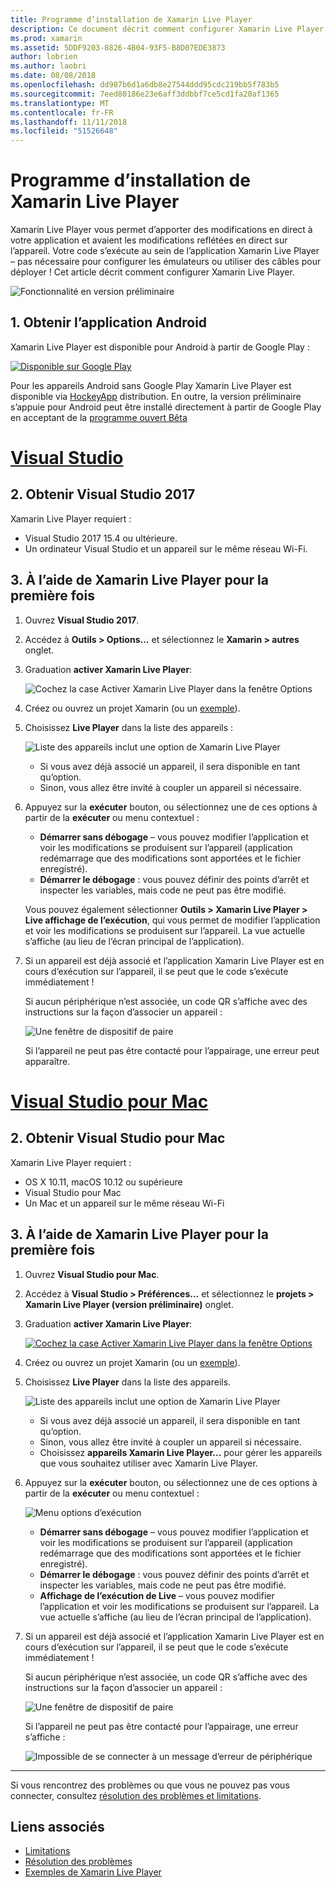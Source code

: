 ```yaml
---
title: Programme d’installation de Xamarin Live Player
description: Ce document décrit comment configurer Xamarin Live Player et utilisez-le pour apporter des modifications en direct à une application en cours d’exécution.
ms.prod: xamarin
ms.assetid: 5DDF9203-8826-4B04-93F5-B8D07EDE3873
author: lobrien
ms.author: laobri
ms.date: 08/08/2018
ms.openlocfilehash: dd987b6d1a6db8e27544ddd95cdc219bb5f783b5
ms.sourcegitcommit: 7eed80186e23e6aff3ddbbf7ce5cd1fa20af1365
ms.translationtype: MT
ms.contentlocale: fr-FR
ms.lasthandoff: 11/11/2018
ms.locfileid: "51526648"
---
```

# <a name="xamarin-live-player-setup"></a>Programme d’installation de Xamarin Live Player

Xamarin Live Player vous permet d’apporter des modifications en direct à votre application et avaient les modifications reflétées en direct sur l’appareil. Votre code s’exécute au sein de l’application Xamarin Live Player – pas nécessaire pour configurer les émulateurs ou utiliser des câbles pour déployer ! Cet article décrit comment configurer Xamarin Live Player.

![Fonctionnalité en version préliminaire](~/media/shared/preview.png)

## <a name="1-get-the-android-app"></a>1. Obtenir l’application Android

Xamarin Live Player est disponible pour Android à partir de Google Play :

[ ![Disponible sur Google Play](install-images/google-play-badge.png)](https://play.google.com/store/apps/details?id=com.xamarin.live)

Pour les appareils Android sans Google Play Xamarin Live Player est disponible via [HockeyApp](https://aka.ms/xlp-hockeyapp) distribution. En outre, la version préliminaire s’appuie pour Android peut être installé directement à partir de Google Play en acceptant de la [programme ouvert Bêta](https://play.google.com/apps/testing/com.xamarin.live)

# <a name="visual-studiotabwindows"></a>[Visual Studio](#tab/windows)

## <a name="2-get-visual-studio-2017"></a>2. Obtenir Visual Studio 2017

Xamarin Live Player requiert :

- Visual Studio 2017 15.4 ou ultérieure.
- Un ordinateur Visual Studio et un appareil sur le même réseau Wi-Fi.

## <a name="3-using-xamarin-live-player-for-the-first-time"></a>3. À l’aide de Xamarin Live Player pour la première fois

1. Ouvrez **Visual Studio 2017**.
2. Accédez à **Outils > Options...**  et sélectionnez le **Xamarin > autres** onglet.
3. Graduation **activer Xamarin Live Player**:

    ![Cochez la case Activer Xamarin Live Player dans la fenêtre Options](install-images/vs2017-options.png)

4. Créez ou ouvrez un projet Xamarin (ou un [exemple](~/tools/live-player/samples.md)).
5. Choisissez **Live Player** dans la liste des appareils :

    ![Liste des appareils inclut une option de Xamarin Live Player](install-images/devices-empty-windows.png)

    - Si vous avez déjà associé un appareil, il sera disponible en tant qu’option.
    - Sinon, vous allez être invité à coupler un appareil si nécessaire.

6. Appuyez sur la **exécuter** bouton, ou sélectionnez une de ces options à partir de la **exécuter** ou menu contextuel :

    - **Démarrer sans débogage** – vous pouvez modifier l’application et voir les modifications se produisent sur l’appareil (application redémarrage que des modifications sont apportées et le fichier enregistré).
    - **Démarrer le débogage** : vous pouvez définir des points d’arrêt et inspecter les variables, mais code ne peut pas être modifié.

    Vous pouvez également sélectionner **Outils > Xamarin Live Player > Live affichage de l’exécution**, qui vous permet de modifier l’application et voir les modifications se produisent sur l’appareil. La vue actuelle s’affiche (au lieu de l’écran principal de l’application).

7. Si un appareil est déjà associé et l’application Xamarin Live Player est en cours d’exécution sur l’appareil, il se peut que le code s’exécute immédiatement !

    Si aucun périphérique n’est associée, un code QR s’affiche avec des instructions sur la façon d’associer un appareil :

    ![Une fenêtre de dispositif de paire](install-images/manage-empty-windows.png)

    Si l’appareil ne peut pas être contacté pour l’appairage, une erreur peut apparaître.

# <a name="visual-studio-for-mactabmacos"></a>[Visual Studio pour Mac](#tab/macos)

## <a name="2-get-visual-studio-for-mac"></a>2. Obtenir Visual Studio pour Mac

Xamarin Live Player requiert :

- OS X 10.11, macOS 10.12 ou supérieure
- Visual Studio pour Mac
- Un Mac et un appareil sur le même réseau Wi-Fi

## <a name="3-using-xamarin-live-player-for-the-first-time"></a>3. À l’aide de Xamarin Live Player pour la première fois

1. Ouvrez **Visual Studio pour Mac**.
2. Accédez à **Visual Studio > Préférences...**  et sélectionnez le **projets > Xamarin Live Player (version préliminaire)** onglet.
3. Graduation **activer Xamarin Live Player**:

    [![Cochez la case Activer Xamarin Live Player dans la fenêtre Options](install-images/vsmac-options-sml.png)](install-images/vsmac-options.png#lightbox)

4. Créez ou ouvrez un projet Xamarin (ou un [exemple](~/tools/live-player/samples.md)).
5. Choisissez **Live Player** dans la liste des appareils.

    ![Liste des appareils inclut une option de Xamarin Live Player](install-images/devices.png)

    - Si vous avez déjà associé un appareil, il sera disponible en tant qu’option.
    - Sinon, vous allez être invité à coupler un appareil si nécessaire.
    - Choisissez **appareils Xamarin Live Player...**  pour gérer les appareils que vous souhaitez utiliser avec Xamarin Live Player.

6. Appuyez sur la **exécuter** bouton, ou sélectionnez une de ces options à partir de la **exécuter** ou menu contextuel :

    ![Menu options d’exécution](install-images/run-menu.png)

    - **Démarrer sans débogage** – vous pouvez modifier l’application et voir les modifications se produisent sur l’appareil (application redémarrage que des modifications sont apportées et le fichier enregistré).
    - **Démarrer le débogage** : vous pouvez définir des points d’arrêt et inspecter les variables, mais code ne peut pas être modifié.
    - **Affichage de l’exécution de Live** – vous pouvez modifier l’application et voir les modifications se produisent sur l’appareil. La vue actuelle s’affiche (au lieu de l’écran principal de l’application).

7. Si un appareil est déjà associé et l’application Xamarin Live Player est en cours d’exécution sur l’appareil, il se peut que le code s’exécute immédiatement !

    Si aucun périphérique n’est associée, un code QR s’affiche avec des instructions sur la façon d’associer un appareil :

    ![Une fenêtre de dispositif de paire](install-images/manage-empty.png)

    Si l’appareil ne peut pas être contacté pour l’appairage, une erreur s’affiche :

    ![Impossible de se connecter à un message d’erreur de périphérique](install-images/error-cannot-connect.png)

-----

Si vous rencontrez des problèmes ou que vous ne pouvez pas vous connecter, consultez [résolution des problèmes et limitations](~/tools/live-player/troubleshooting.md).

## <a name="related-links"></a>Liens associés

- [Limitations](~/tools/live-player/limitations.md)
- [Résolution des problèmes](~/tools/live-player/troubleshooting.md)
- [Exemples de Xamarin Live Player](~/tools/live-player/samples.md)

